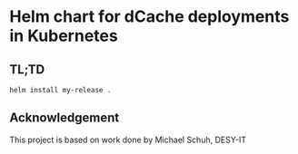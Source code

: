 # Helm chart for dCache deployments in Kubernetes

## TL;TD

```
helm install my-release .
```

## Acknowledgement

This project is based on work done by Michael Schuh, DESY-IT
